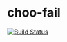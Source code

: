 # choo-fail

[![Build Status](https://travis-ci.org/jigargosar/choo-fail.svg?branch=master)](https://travis-ci.org/jigargosar/choo-fail)
